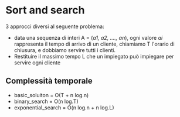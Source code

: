 # Sort and search

3 approcci diversi al seguente problema:
- data una sequenza di interi A = (*a1, a2, ...., an*), ogni valore *ai* rappresenta il tempo di arrivo di un cliente, chiamiamo T l'orario di chiusura, e dobbiamo servire tutti i clienti. 
- Restituire il massimo tempo L che un impiegato può impiegare per servire ogni cliente 

## Complessità temporale

- basic_soluiton = O(T + n log.n)
- binary_search = O(n log.T)
- exponential_search = O(n log.n + n log.L)


 
